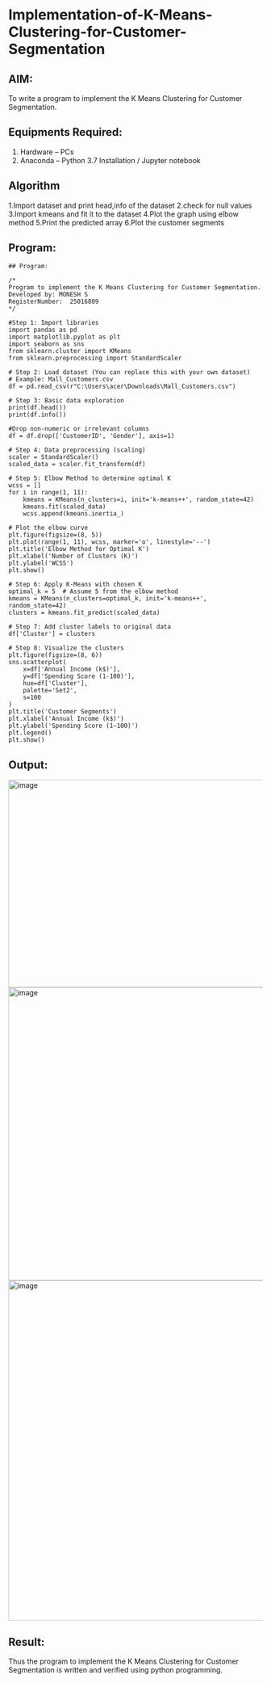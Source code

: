 # Implementation-of-K-Means-Clustering-for-Customer-Segmentation

## AIM:
To write a program to implement the K Means Clustering for Customer Segmentation.

## Equipments Required:
1. Hardware – PCs
2. Anaconda – Python 3.7 Installation / Jupyter notebook

## Algorithm

1.Import dataset and print head,info of the dataset
2.check for null values
3.Import kmeans and fit it to the dataset
4.Plot the graph using elbow method
5.Print the predicted array
6.Plot the customer segments

## Program:
```
## Program:

/*
Program to implement the K Means Clustering for Customer Segmentation.
Developed by: MONESH S
RegisterNumber:  25016809
*/

#Step 1: Import libraries
import pandas as pd
import matplotlib.pyplot as plt
import seaborn as sns
from sklearn.cluster import KMeans
from sklearn.preprocessing import StandardScaler

# Step 2: Load dataset (You can replace this with your own dataset)
# Example: Mall_Customers.csv
df = pd.read_csv(r"C:\Users\acer\Downloads\Mall_Customers.csv")

# Step 3: Basic data exploration
print(df.head())
print(df.info())

#Drop non-numeric or irrelevant columns
df = df.drop(['CustomerID', 'Gender'], axis=1)

# Step 4: Data preprocessing (scaling)
scaler = StandardScaler()
scaled_data = scaler.fit_transform(df)

# Step 5: Elbow Method to determine optimal K
wcss = []
for i in range(1, 11):
    kmeans = KMeans(n_clusters=i, init='k-means++', random_state=42)
    kmeans.fit(scaled_data)
    wcss.append(kmeans.inertia_)

# Plot the elbow curve
plt.figure(figsize=(8, 5))
plt.plot(range(1, 11), wcss, marker='o', linestyle='--')
plt.title('Elbow Method for Optimal K')
plt.xlabel('Number of Clusters (K)')
plt.ylabel('WCSS')
plt.show()

# Step 6: Apply K-Means with chosen K
optimal_k = 5  # Assume 5 from the elbow method
kmeans = KMeans(n_clusters=optimal_k, init='k-means++', random_state=42)
clusters = kmeans.fit_predict(scaled_data)

# Step 7: Add cluster labels to original data
df['Cluster'] = clusters

# Step 8: Visualize the clusters
plt.figure(figsize=(8, 6))
sns.scatterplot(
    x=df['Annual Income (k$)'],
    y=df['Spending Score (1-100)'],
    hue=df['Cluster'],
    palette='Set2',
    s=100
)
plt.title('Customer Segments')
plt.xlabel('Annual Income (k$)')
plt.ylabel('Spending Score (1–100)')
plt.legend()
plt.show()

```



## Output:
<img width="713" height="411" alt="image" src="https://github.com/user-attachments/assets/c3881151-9b0c-446b-a0f0-989b08ca1b3f" />




<img width="951" height="580" alt="image" src="https://github.com/user-attachments/assets/fa08e697-e3bf-4134-95ea-fd0542fbcbfe" />




<img width="980" height="674" alt="image" src="https://github.com/user-attachments/assets/b9340a4b-aee4-4613-b19c-ed4bf148f69b" />





## Result:
Thus the program to implement the K Means Clustering for Customer Segmentation is written and verified using python programming.

